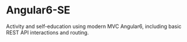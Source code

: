 # Angular6-SE
Activity and self-education using modern MVC Angular6, including basic REST API interactions and routing.
